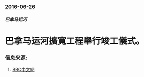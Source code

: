 ### [2016-06-26](/news/2016/06/26/index.md)

##### 巴拿马运河
# 巴拿马运河擴寬工程舉行竣工儀式。 




### 信息来源:

1. [BBC中文網](http://www.bbc.com/zhongwen/simp/world/2016/06/160626_world_panama_first_voyage)
